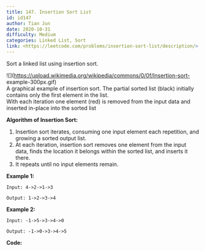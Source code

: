 ```yaml
---
title: 147. Insertion Sort List
id: id147
author: Tian Jun
date: 2020-10-31
difficulty: Medium
categories: Linked List, Sort
link: <https://leetcode.com/problems/insertion-sort-list/description/>
---
```


Sort a linked list using insertion sort.

![](https://upload.wikimedia.org/wikipedia/commons/0/0f/Insertion-sort-
example-300px.gif)  
A graphical example of insertion sort. The partial sorted list (black)
initially contains only the first element in the list.  
With each iteration one element (red) is removed from the input data and
inserted in-place into the sorted list  


**Algorithm of Insertion Sort:**

  1. Insertion sort iterates, consuming one input element each repetition, and growing a sorted output list.
  2. At each iteration, insertion sort removes one element from the input data, finds the location it belongs within the sorted list, and inserts it there.
  3. It repeats until no input elements remain.

  
**Example 1:**
            
	Input: 4->2->1->3    
	Output: 1->2->3->4    

**Example 2:**
            
	Input: -1->5->3->4->0    
	Output: -1->0->3->4->5    


**Code:**
